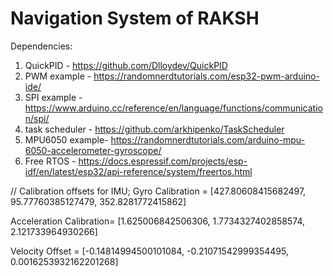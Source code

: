 # Navigation System of RAKSH
Dependencies:
1. QuickPID - https://github.com/Dlloydev/QuickPID
2. PWM example - https://randomnerdtutorials.com/esp32-pwm-arduino-ide/
3. SPI example - https://www.arduino.cc/reference/en/language/functions/communication/spi/
4. task scheduler - https://github.com/arkhipenko/TaskScheduler
5. MPU6050 example- https://randomnerdtutorials.com/arduino-mpu-6050-accelerometer-gyroscope/
6. Free RTOS - https://docs.espressif.com/projects/esp-idf/en/latest/esp32/api-reference/system/freertos.html 




// Calibration offsets for IMU;
Gyro Calibration = [427.80608415682497, 95.77760385127479, 352.8281772415862]

Acceleration Calibration= [1.625006842506306, 1.7734327402858574, 2.121733964930266]

Velocity Offset = [-0.14814994500101084, -0.21071542999354495, 0.0016253932162201268]
